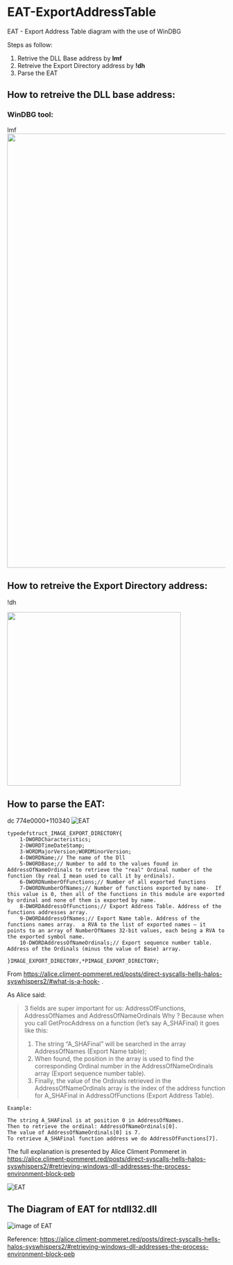 # EAT-ExportAddressTable
EAT - Export Address Table diagram with the use of WinDBG

Steps as follow:

1. Retrive the DLL Base address by **lmf**
2. Retreive the Export Directory address by **!dh**
3. Parse the EAT

## How to retreive the DLL base address:

### WinDBG tool:
lmf
<img src="https://github.com/nimaforoughi/EAT-ExportAddressTable/blob/main/Images/EAT-Export%20Table%20Address%200.png" width="1000">
## How to retreive the Export Directory address:

!dh

<img src="https://github.com/nimaforoughi/EAT-ExportAddressTable/blob/main/Images/EAT-Export%20Table%20Address%201.png" width="400">


## How to parse the EAT:

dc 774e0000+110340
![EAT](https://user-images.githubusercontent.com/90676852/174516198-99d8ec8e-1fe5-4cab-823f-18da3d549a79.png)

	typedefstruct_IMAGE_EXPORT_DIRECTORY{
		1-DWORDCharacteristics;
		2-DWORDTimeDateStamp;
		3-WORDMajorVersion;WORDMinorVersion;
		4-DWORDName;// The name of the Dll
		5-DWORDBase;// Number to add to the values found in AddressOfNameOrdinals to retrieve the "real" Ordinal number of the function (by real I mean used to call it by ordinals).
		6-DWORDNumberOfFunctions;// Number of all exported functions      
		7-DWORDNumberOfNames;// Number of functions exported by name-  If this value is 0, then all of the functions in this module are exported by ordinal and none of them is exported by name.     
		8-DWORDAddressOfFunctions;// Export Address Table. Address of the functions addresses array.   
		9-DWORDAddressOfNames;// Export Name table. Address of the functions names array.  a RVA to the list of exported names – it points to an array of NumberOfNames 32-bit values, each being a RVA to the exported symbol name.      
		10-DWORDAddressOfNameOrdinals;// Export sequence number table.  Address of the Ordinals (minus the value of Base) array.    

	}IMAGE_EXPORT_DIRECTORY,*PIMAGE_EXPORT_DIRECTORY;


From <https://alice.climent-pommeret.red/posts/direct-syscalls-hells-halos-syswhispers2/#what-is-a-hook-> .

As Alice said:

> 3 fields are super important for us: AddressOfFunctions, AddressOfNames and AddressOfNameOrdinals
> Why ? Because when you call GetProcAddress on a function (let’s say A_SHAFinal) it goes like this:
>
> 1. The string “A_SHAFinal” will be searched in the array AddressOfNames (Export Name table);
> 2. When found, the position in the array is used to find the corresponding Ordinal number in the AddressOfNameOrdinals array (Export sequence number table).
> 3. Finally, the value of the Ordinals retrieved in the AddressOfNameOrdinals array is the index of the address function for A_SHAFinal in AddressOfFunctions (Export Address Table).

	Example: 

	The string A_SHAFinal is at position 0 in AddressOfNames.
	Then to retrieve the ordinal: AddressOfNameOrdinals[0]. 
	The value of AddressOfNameOrdinals[0] is 7.
	To retrieve A_SHAFinal function address we do AddressOfFunctions[7].

The full explanation is presented by Alice Climent Pommeret in <https://alice.climent-pommeret.red/posts/direct-syscalls-hells-halos-syswhispers2/#retrieving-windows-dll-addresses-the-process-environment-block-peb>


![EAT](https://user-images.githubusercontent.com/90676852/174515889-50d40d49-1b22-49ef-938b-6ea4b72a594d.png)

## The Diagram of EAT for ntdll32.dll
![image of EAT](https://github.com/nimaforoughi/EAT-ExportAddressTable/blob/main/Images/EAT%20-%20Export%20Address%20Table.png)


Reference:
<https://alice.climent-pommeret.red/posts/direct-syscalls-hells-halos-syswhispers2/#retrieving-windows-dll-addresses-the-process-environment-block-peb>
